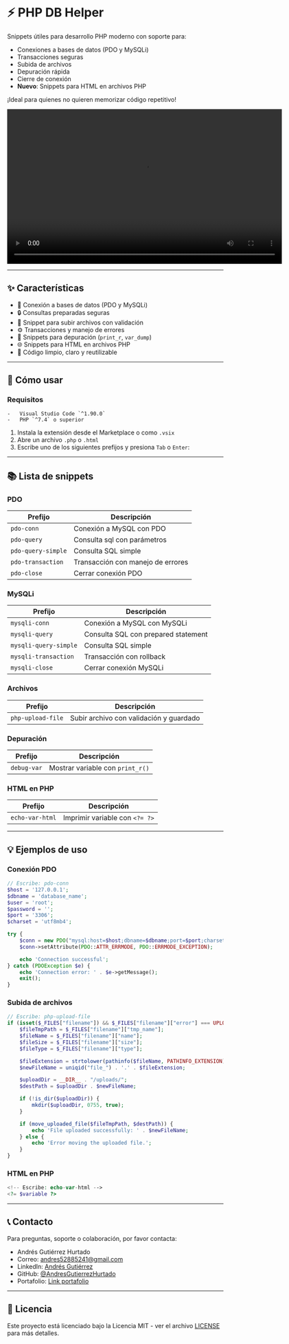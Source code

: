 # ⚡ PHP DB Helper

Snippets útiles para desarrollo PHP moderno con soporte para:

-   Conexiones a bases de datos (PDO y MySQLi)
-   Transacciones seguras
-   Subida de archivos
-   Depuración rápida
-   Cierre de conexión
-   **Nuevo**: Snippets para HTML en archivos PHP

¡Ideal para quienes no quieren memorizar código repetitivo!

<video width="640" height="360" controls>
    <source src="https://res.cloudinary.com/dyuh7jesr/video/upload/demo_akuqww.mp4" type="video/mp4">
    Tu navegador no soporta la reproducción de video.
</video>

---

## ✨ Características

-   🔌 Conexión a bases de datos (PDO y MySQLi)
-   🔒 Consultas preparadas seguras
-   📂 Snippet para subir archivos con validación
-   ⚙️ Transacciones y manejo de errores
-   🐞 Snippets para depuración (`print_r`, `var_dump`)
-   🌐 Snippets para HTML en archivos PHP
-   📄 Código limpio, claro y reutilizable

---

## 🚀 Cómo usar

### Requisitos

    -   Visual Studio Code `^1.90.0`
    -   PHP `^7.4` o superior

1. Instala la extensión desde el Marketplace o como `.vsix`
2. Abre un archivo `.php` o `.html`
3. Escribe uno de los siguientes prefijos y presiona `Tab` o `Enter`:

---

## 📚 Lista de snippets

### PDO

| Prefijo            | Descripción                       |
| ------------------ | --------------------------------- |
| `pdo-conn`         | Conexión a MySQL con PDO          |
| `pdo-query`        | Consulta sql con parámetros       |
| `pdo-query-simple` | Consulta SQL simple               |
| `pdo-transaction`  | Transacción con manejo de errores |
| `pdo-close`        | Cerrar conexión PDO               |

### MySQLi

| Prefijo               | Descripción                         |
| --------------------- | ----------------------------------- |
| `mysqli-conn`         | Conexión a MySQL con MySQLi         |
| `mysqli-query`        | Consulta SQL con prepared statement |
| `mysqli-query-simple` | Consulta SQL simple                 |
| `mysqli-transaction`  | Transacción con rollback            |
| `mysqli-close`        | Cerrar conexión MySQLi              |

### Archivos

| Prefijo           | Descripción                             |
| ----------------- | --------------------------------------- |
| `php-upload-file` | Subir archivo con validación y guardado |

### Depuración

| Prefijo     | Descripción                      |
| ----------- | -------------------------------- |
| `debug-var` | Mostrar variable con `print_r()` |

### HTML en PHP

| Prefijo         | Descripción                    |
| --------------- | ------------------------------ |
| `echo-var-html` | Imprimir variable con `<?= ?>` |

---

## 💡 Ejemplos de uso

### Conexión PDO

```php
// Escribe: pdo-conn
$host = '127.0.0.1';
$dbname = 'database_name';
$user = 'root';
$password = '';
$port = '3306';
$charset = 'utf8mb4';

try {
    $conn = new PDO("mysql:host=$host;dbname=$dbname;port=$port;charset=$charset", $user, $password);
    $conn->setAttribute(PDO::ATTR_ERRMODE, PDO::ERRMODE_EXCEPTION);

    echo 'Connection successful';
} catch (PDOException $e) {
    echo 'Connection error: ' . $e->getMessage();
    exit();
}
```

### Subida de archivos

```php
// Escribe: php-upload-file
if (isset($_FILES["filename"]) && $_FILES["filename"]["error"] === UPLOAD_ERR_OK) {
    $fileTmpPath = $_FILES["filename"]["tmp_name"];
    $fileName = $_FILES["filename"]["name"];
    $fileSize = $_FILES["filename"]["size"];
    $fileType = $_FILES["filename"]["type"];

    $fileExtension = strtolower(pathinfo($fileName, PATHINFO_EXTENSION));
    $newFileName = uniqid("file_") . '.' . $fileExtension;

    $uploadDir = __DIR__ . "/uploads/";
    $destPath = $uploadDir . $newFileName;

    if (!is_dir($uploadDir)) {
        mkdir($uploadDir, 0755, true);
    }

    if (move_uploaded_file($fileTmpPath, $destPath)) {
        echo 'File uploaded successfully: ' . $newFileName;
    } else {
        echo 'Error moving the uploaded file.';
    }
}
```

### HTML en PHP

```php
<!-- Escribe: echo-var-html -->
<?= $variable ?>
```

---

## 📞 Contacto

Para preguntas, soporte o colaboración, por favor contacta:

-   Andrés Gutiérrez Hurtado
-   Correo: [andres52885241@gmail.com](mailto:andres52885241@gmail.com)
-   LinkedIn: [Andrés Gutiérrez](https://www.linkedin.com/in/andr%C3%A9s-guti%C3%A9rrez-hurtado-25946728b/)
-   GitHub: [@AndresGutierrezHurtado](https://github.com/AndresGutierrezHurtado)
-   Portafolio: [Link portafolio](https://andres-portfolio-b4dv.onrender.com)

---

## 📄 Licencia

Este proyecto está licenciado bajo la Licencia MIT - ver el archivo [LICENSE](LICENSE) para más detalles.

